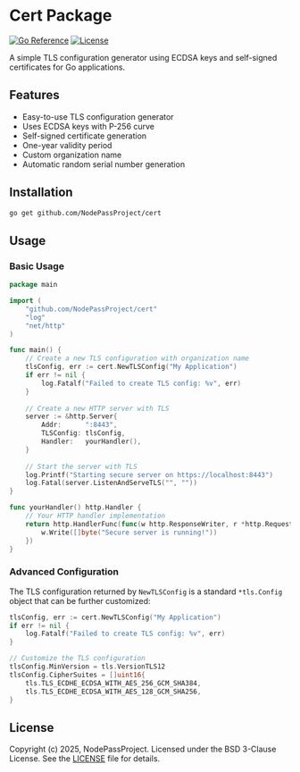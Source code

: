 # Cert Package

[![Go Reference](https://pkg.go.dev/badge/github.com/NodePassProject/cert.svg)](https://pkg.go.dev/github.com/NodePassProject/cert)
[![License](https://img.shields.io/badge/License-BSD_3--Clause-blue.svg)](https://opensource.org/licenses/BSD-3-Clause)

A simple TLS configuration generator using ECDSA keys and self-signed certificates for Go applications.

## Features

- Easy-to-use TLS configuration generator
- Uses ECDSA keys with P-256 curve
- Self-signed certificate generation
- One-year validity period
- Custom organization name
- Automatic random serial number generation

## Installation

```bash
go get github.com/NodePassProject/cert
```

## Usage

### Basic Usage

```go
package main

import (
    "github.com/NodePassProject/cert"
    "log"
    "net/http"
)

func main() {
    // Create a new TLS configuration with organization name
    tlsConfig, err := cert.NewTLSConfig("My Application")
    if err != nil {
        log.Fatalf("Failed to create TLS config: %v", err)
    }
    
    // Create a new HTTP server with TLS
    server := &http.Server{
        Addr:      ":8443",
        TLSConfig: tlsConfig,
        Handler:   yourHandler(),
    }
    
    // Start the server with TLS
    log.Printf("Starting secure server on https://localhost:8443")
    log.Fatal(server.ListenAndServeTLS("", ""))
}

func yourHandler() http.Handler {
    // Your HTTP handler implementation
    return http.HandlerFunc(func(w http.ResponseWriter, r *http.Request) {
        w.Write([]byte("Secure server is running!"))
    })
}
```

### Advanced Configuration

The TLS configuration returned by `NewTLSConfig` is a standard `*tls.Config` object that can be further customized:

```go
tlsConfig, err := cert.NewTLSConfig("My Application")
if err != nil {
    log.Fatalf("Failed to create TLS config: %v", err)
}

// Customize the TLS configuration
tlsConfig.MinVersion = tls.VersionTLS12
tlsConfig.CipherSuites = []uint16{
    tls.TLS_ECDHE_ECDSA_WITH_AES_256_GCM_SHA384,
    tls.TLS_ECDHE_ECDSA_WITH_AES_128_GCM_SHA256,
}
```

## License

Copyright (c) 2025, NodePassProject. Licensed under the BSD 3-Clause License.
See the [LICENSE](./LICENSE) file for details.